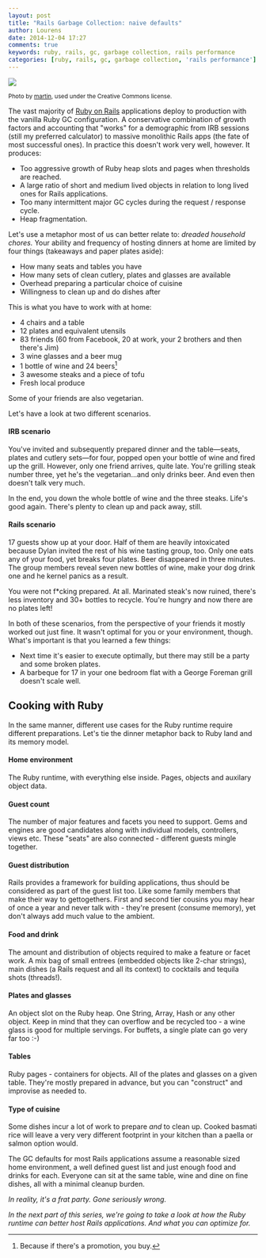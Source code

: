 ```yaml
---
layout: post
title: "Rails Garbage Collection: naive defaults"
author: Lourens
date: 2014-12-04 17:27
comments: true
keywords: ruby, rails, gc, garbage collection, rails performance
categories: [ruby, rails, gc, garbage collection, 'rails performance']
---
```




[![](https://farm8.staticflickr.com/7036/13349077375_36fc92ecce_k_d.jpg)](https://www.flickr.com/photos/x1klima/13349077375/in/photolist-mkBvCt-9F5bop-psoHyh-6pkzNo-9uDMLx-85EMnZ-ibSsrK-iog9vf-JtxCJ-iohdxP-ibS242-7RtfVT-k1H87W-jNAG6M-oxaFaw-cR3ow7-gEqUsd-6z6KY5-e1m1pQ-diRWXG-i5md69-iogg32-ibSVHi-ibStrn-ibSVUy-n8CpB1-67QKGw-p3qtEX-4THpny-ebLNCE-nycgpC-6U69md-4yXv5b-pTDf3R-861fmQ-6zABJu-3FKVM-nwzafz-6pgrY2-9ejbm6-QuSM-hvn32M-aomUMi-9eebae-b15Lpi-8tBhZj-6o1Xmn-6z3YKz-5s868-61WvU1)

<small>Photo by [martin](https://www.flickr.com/photos/x1klima/13349077375/in/photolist-mkBvCt-9F5bop-psoHyh-6pkzNo-9uDMLx-85EMnZ-ibSsrK-iog9vf-JtxCJ-iohdxP-ibS242-7RtfVT-k1H87W-jNAG6M-oxaFaw-cR3ow7-gEqUsd-6z6KY5-e1m1pQ-diRWXG-i5md69-iogg32-ibSVHi-ibStrn-ibSVUy-n8CpB1-67QKGw-p3qtEX-4THpny-ebLNCE-nycgpC-6U69md-4yXv5b-pTDf3R-861fmQ-6zABJu-3FKVM-nwzafz-6pgrY2-9ejbm6-QuSM-hvn32M-aomUMi-9eebae-b15Lpi-8tBhZj-6o1Xmn-6z3YKz-5s868-61WvU1), used under the Creative Commons license.</small>

The vast majority of [Ruby on Rails](http://www.rubyonrails.org) applications deploy to production with the vanilla Ruby GC configuration. A conservative combination of growth factors and accounting that "works" for a demographic from IRB sessions (still my preferred calculator) to massive monolithic Rails apps (the fate of most successful ones). In practice this doesn't work very well, however. It produces:

* Too aggressive growth of Ruby heap slots and pages when thresholds are reached.
* A large ratio of short and medium lived objects in relation to long lived ones for Rails applications.
* Too many intermittent major GC cycles during the request / response cycle.
* Heap fragmentation.

Let's use a metaphor most of us can better relate to: *dreaded household chores.* Your ability and frequency of hosting dinners at home are limited by four things (takeaways and paper plates aside):

* How many seats and tables you have
* How many sets of clean cutlery, plates and glasses are available
* Overhead preparing a particular choice of cuisine
* Willingness to clean up and do dishes after

This is what you have to work with at home:

* 4 chairs and a table
* 12 plates and equivalent utensils
* 83 friends (60 from Facebook, 20 at work, your 2 brothers and then there's Jim)
* 3 wine glasses and a beer mug
* 1 bottle of wine and 24 beers[^promotions]
* 3 awesome steaks and a piece of tofu
* Fresh local produce

[^promotions]:Because if there's a promotion, you buy.

Some of your friends are also vegetarian.

Let's have a look at two different scenarios.

#### IRB scenario

You've invited and subsequently prepared dinner and the table—seats, plates and cutlery sets—for four, popped open your bottle of wine and fired up the grill. However, only one friend arrives, quite late. You're grilling steak number three, yet he's the vegetarian…and only drinks beer. And even then doesn't talk very much.

In the end, you down the whole bottle of wine and the three steaks. Life's good again. There's plenty to clean up and pack away, still.

#### Rails scenario

17 guests show up at your door. Half of them are heavily intoxicated because Dylan invited the rest of his wine tasting group, too. Only one eats any of your food, yet breaks four plates. Beer disappeared in three minutes. The group members reveal seven new bottles of wine, make your dog drink one and he kernel panics as a result.

You were not f*cking prepared. At all. Marinated steak's now ruined, there's less inventory and 30+ bottles to recycle. You're hungry and now there are no plates left!

In both of these scenarios, from the perspective of your friends it mostly worked out just fine. It wasn't optimal for you or your environment, though. What's important is that you learned a few things:

  * Next time it's easier to execute optimally, but there may still be a party and some broken plates.
  * A barbeque for 17 in your one bedroom flat with a George Foreman grill doesn't scale well.

## Cooking with Ruby

In the same manner, different use cases for the Ruby runtime require different preparations. Let's tie the dinner metaphor back to Ruby land and its memory model.

#### Home environment

The Ruby runtime, with everything else inside. Pages, objects and auxilary object data.

#### Guest count

The number of major features and facets you need to support. Gems and engines are good candidates along with individual models, controllers, views etc. These "seats" are also connected - different guests mingle together.

#### Guest distribution

Rails provides a framework for building applications, thus should be considered as part of the guest list too. Like some family members that make their way to gettogethers. First and second tier cousins you may hear of once a year and never talk with - they're present (consume memory), yet don't always add much value to the ambient.

#### Food and drink

The amount and distribution of objects required to make a feature or facet work. A mix bag of small entrees (embedded objects like 2-char strings), main dishes (a Rails request and all its context) to cocktails and tequila shots (threads!).

#### Plates and glasses 

An object slot on the Ruby heap. One String, Array, Hash or any other object. Keep in mind that they can overflow and be recycled too - a wine glass is good for multiple servings. For buffets, a single plate can go very far too :-)

#### Tables

Ruby pages - containers for objects. All of the plates and glasses on a given table. They're mostly prepared in advance, but you can "construct" and improvise as needed to.

#### Type of cuisine

Some dishes incur a lot of work to prepare *and* to clean up. Cooked basmati rice will leave a very very different footprint in your kitchen than a paella or salmon option would.

The GC defaults for most Rails applications assume a reasonable sized home environment, a well defined guest list and just enough food and drinks for each. Everyone can sit at the same table, wine and dine on fine dishes, all with a minimal cleanup burden.

*In reality, it's a frat party. Gone seriously wrong.*

*In the next part of this series, we're going to take a look at how the Ruby runtime can better host Rails applications. And what you can optimize for.*
